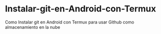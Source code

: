 # Instalar-git-en-Android-con-Termux
Como Instalar git en Android con Termux para usar Github como almacenamiento en la nube 
